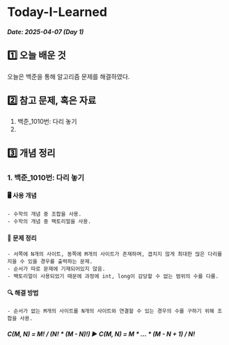# Today-I-Learned

##### Date: 2025-04-07 (Day 1)

## 1️⃣ 오늘 배운 것
오늘은 백준을 통해 알고리즘 문제를 해결하였다.

## 2️⃣ 참고 문제, 혹은 자료
  1. 백준_1010번: 다리 놓기
  2.

## 3️⃣ 개념 정리
  ### 1. 백준_1010번: 다리 놓기
  #### 🖥 사용 개념
    - 수학의 개념 중 조합을 사용.
    - 수학의 개념 중 팩토리얼을 사용.
    
  #### 📃 문제 정리
    - 서쪽에 N개의 사이트, 동쪽에 M개의 사이트가 존재하며, 겹치지 않게 최대한 많은 다리를 지을 수 있을 경우를 출력하는 문제.
    - 순서가 따로 문제에 기재되어있지 않음.
    - 팩토리얼이 사용되었기 때문에 과정에 int, long이 감당할 수 없는 범위의 수를 다룸.
      
  #### 🔍 해결 방법
    - 순서가 없는 M개의 사이트를 N개의 사이트와 연결할 수 있는 경우의 수를 구하기 위해 조합을 사용.
  #####      C(M, N) = M! / (N! * (M - N)!) ▶ C(M, N) = M * ... * (M - N + 1) / N!

